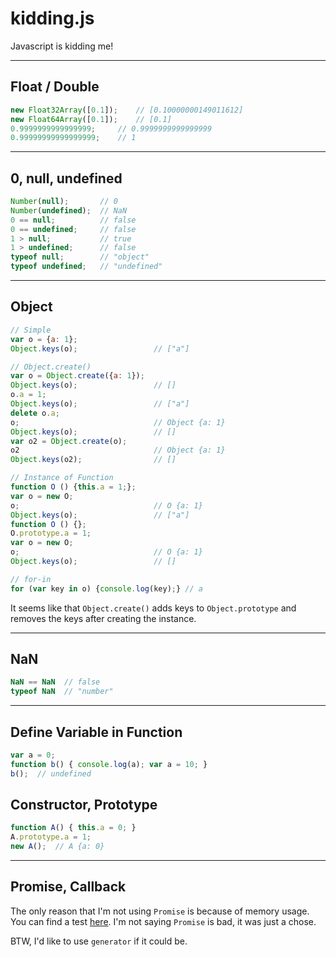 # kidding.js
Javascript is kidding me!


----------

## Float / Double

```js
new Float32Array([0.1]);    // [0.10000000149011612]
new Float64Array([0.1]);    // [0.1]
0.9999999999999999;     // 0.9999999999999999
0.99999999999999999;    // 1
```


----------

## 0, null, undefined

```js
Number(null);       // 0
Number(undefined);  // NaN
0 == null;          // false
0 == undefined;     // false
1 > null;           // true
1 > undefined;      // false
typeof null;        // "object"
typeof undefined;   // "undefined"
```


----------

## Object

```js
// Simple
var o = {a: 1};
Object.keys(o);                 // ["a"]

// Object.create()
var o = Object.create({a: 1});
Object.keys(o);                 // []
o.a = 1;
Object.keys(o);                 // ["a"]
delete o.a;
o;                              // Object {a: 1}
Object.keys(o);                 // []
var o2 = Object.create(o);
o2                              // Object {a: 1}
Object.keys(o2);                // []

// Instance of Function
function O () {this.a = 1;};
var o = new O;
o;                              // O {a: 1}
Object.keys(o);                 // ["a"]
function O () {};
O.prototype.a = 1;
var o = new O;
o;                              // O {a: 1}
Object.keys(o);                 // []

// for-in
for (var key in o) {console.log(key);} // a
```

It seems like that `Object.create()` adds keys to `Object.prototype` and removes the keys after creating the instance.


----------

## NaN

```js
NaN == NaN  // false
typeof NaN  // "number"
```


----------

## Define Variable in Function

```js
var a = 0;
function b() { console.log(a); var a = 10; }
b();  // undefined
```


## Constructor, Prototype

```js
function A() { this.a = 0; }
A.prototype.a = 1;
new A();  // A {a: 0}
```

----------

## Promise, Callback

The only reason that I'm not using `Promise` is because of memory usage. You can find a test [here](./benchmarks/promise-vs-callback). I'm not saying `Promise` is bad, it was just a chose.

BTW, I'd like to use `generator` if it could be.
